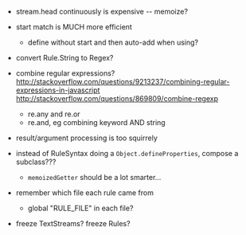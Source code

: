 - stream.head continuously is expensive -- memoize?
- start match is MUCH more efficient
	- define without start and then auto-add when using?

- convert Rule.String to Regex?


- combine regular expressions?
	http://stackoverflow.com/questions/9213237/combining-regular-expressions-in-javascript
	http://stackoverflow.com/questions/869809/combine-regexp

	- re.any and re.or
	- re.and, eg    combining keyword AND string


- result/argument processing is too squirrely

- instead of RuleSyntax doing a `Object.defineProperties`, compose a subclass???
	- `memoizedGetter` should be a lot smarter...

- remember which file each rule came from
	- global "RULE_FILE" in each file?

- freeze TextStreams?  freeze Rules?
